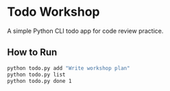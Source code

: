 # Todo Workshop

A simple Python CLI todo app for code review practice.

## How to Run

```bash
python todo.py add "Write workshop plan"
python todo.py list
python todo.py done 1
```
